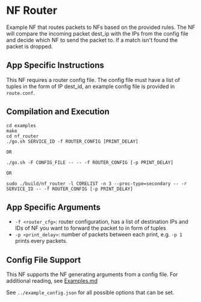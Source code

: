 NF Router
==
Example NF that routes packets to NFs based on the provided rules.
The NF will compare the incoming packet dest_ip with the IPs from the config file and decide which NF to send the packet to. If a match isn't found the packet is dropped.

App Specific Instructions
--
This NF requires a router config file. The config file must have a list of tuples in the form of IP dest_id, an example config file is provided in `route.conf`.

Compilation and Execution
--
```
cd examples
make
cd nf_router
./go.sh SERVICE_ID -f ROUTER_CONFIG [PRINT_DELAY]

OR

./go.sh -F CONFIG_FILE -- -- -f ROUTER_CONFIG [-p PRINT_DELAY]

OR

sudo ./build/nf_router -l CORELIST -n 3 --proc-type=secondary -- -r SERVICE_ID -- -f ROUTER_CONFIG [-p PRINT_DELAY]
```

App Specific Arguments
--
  - `-f <router_cfg>`: router configuration, has a list of destination IPs and IDs of NF you want to forward the packet to in form of tuples 
  - `-p <print_delay>`: number of packets between each print, e.g. `-p 1` prints every packets.

Config File Support
--
This NF supports the NF generating arguments from a config file. For
additional reading, see [Examples.md](../../docs/Examples.md)

See `../example_config.json` for all possible options that can be set.

